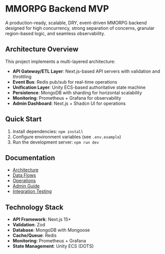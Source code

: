 
# MMORPG Backend MVP

A production-ready, scalable, DRY, event-driven MMORPG backend designed for high concurrency, strong separation of concerns, granular region-based logic, and seamless observability.

## Architecture Overview

This project implements a multi-layered architecture:

- **API Gateway/ETL Layer**: Next.js-based API servers with validation and throttling
- **Event Bus**: Redis pub/sub for real-time operations
- **Unification Layer**: Unity ECS-based authoritative state machine
- **Persistence**: MongoDB with sharding for horizontal scalability
- **Monitoring**: Prometheus + Grafana for observability
- **Admin Dashboard**: Next.js + Shadcn UI for operations

## Quick Start

1. Install dependencies: `npm install`
2. Configure environment variables (see `.env.example`)
3. Run the development server: `npm run dev`

## Documentation

- [Architecture](./docs/architecture.md)
- [Data Flows](./docs/dataflows.md)
- [Operations](./docs/ops.md)
- [Admin Guide](./docs/admin.md)
- [Integration Testing](./docs/integration.md)

## Technology Stack

- **API Framework**: Next.js 15+
- **Validation**: Zod
- **Database**: MongoDB with Mongoose
- **Cache/Queue**: Redis
- **Monitoring**: Prometheus + Grafana
- **State Management**: Unity ECS (DOTS)

